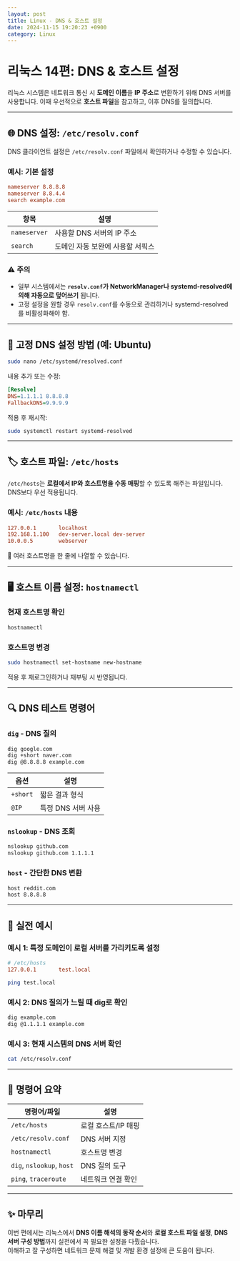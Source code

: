 ```yaml
---
layout: post
title: Linux - DNS & 호스트 설정
date: 2024-11-15 19:20:23 +0900
category: Linux
---
```

# 리눅스 14편: DNS & 호스트 설정

리눅스 시스템은 네트워크 통신 시 **도메인 이름**을 **IP 주소**로 변환하기 위해 DNS 서버를 사용합니다. 이때 우선적으로 **호스트 파일**을 참고하고, 이후 DNS를 질의합니다.

---

## 🌐 DNS 설정: `/etc/resolv.conf`

DNS 클라이언트 설정은 `/etc/resolv.conf` 파일에서 확인하거나 수정할 수 있습니다.

### 예시: 기본 설정
```conf
nameserver 8.8.8.8
nameserver 8.8.4.4
search example.com
```

| 항목        | 설명 |
|-------------|------|
| `nameserver` | 사용할 DNS 서버의 IP 주소 |
| `search`     | 도메인 자동 보완에 사용할 서픽스 |

### ⚠️ 주의
- 일부 시스템에서는 **`resolv.conf`가 NetworkManager나 systemd-resolved에 의해 자동으로 덮어쓰기** 됩니다.
- 고정 설정을 원할 경우 `resolv.conf`를 수동으로 관리하거나 systemd-resolved를 비활성화해야 함.

---

## 🧷 고정 DNS 설정 방법 (예: Ubuntu)

```bash
sudo nano /etc/systemd/resolved.conf
```

내용 추가 또는 수정:

```ini
[Resolve]
DNS=1.1.1.1 8.8.8.8
FallbackDNS=9.9.9.9
```

적용 후 재시작:

```bash
sudo systemctl restart systemd-resolved
```

---

## 🏷️ 호스트 파일: `/etc/hosts`

`/etc/hosts`는 **로컬에서 IP와 호스트명을 수동 매핑**할 수 있도록 해주는 파일입니다. DNS보다 우선 적용됩니다.

### 예시: `/etc/hosts` 내용
```conf
127.0.0.1       localhost
192.168.1.100   dev-server.local dev-server
10.0.0.5        webserver
```

📌 여러 호스트명을 한 줄에 나열할 수 있습니다.

---

## 🖥️ 호스트 이름 설정: `hostnamectl`

### 현재 호스트명 확인
```bash
hostnamectl
```

### 호스트명 변경
```bash
sudo hostnamectl set-hostname new-hostname
```

적용 후 재로그인하거나 재부팅 시 반영됩니다.

---

## 🔍 DNS 테스트 명령어

### `dig` - DNS 질의

```bash
dig google.com
dig +short naver.com
dig @8.8.8.8 example.com
```

| 옵션          | 설명 |
|---------------|------|
| `+short`      | 짧은 결과 형식 |
| `@IP`         | 특정 DNS 서버 사용 |

### `nslookup` - DNS 조회

```bash
nslookup github.com
nslookup github.com 1.1.1.1
```

### `host` - 간단한 DNS 변환

```bash
host reddit.com
host 8.8.8.8
```

---

## 🧪 실전 예시

### 예시 1: 특정 도메인이 로컬 서버를 가리키도록 설정
```conf
# /etc/hosts
127.0.0.1       test.local
```
```bash
ping test.local
```

### 예시 2: DNS 질의가 느릴 때 dig로 확인
```bash
dig example.com
dig @1.1.1.1 example.com
```

### 예시 3: 현재 시스템의 DNS 서버 확인
```bash
cat /etc/resolv.conf
```

---

## 📎 명령어 요약

| 명령어/파일           | 설명 |
|------------------------|------|
| `/etc/hosts`           | 로컬 호스트/IP 매핑 |
| `/etc/resolv.conf`     | DNS 서버 지정 |
| `hostnamectl`          | 호스트명 변경 |
| `dig`, `nslookup`, `host` | DNS 질의 도구 |
| `ping`, `traceroute`   | 네트워크 연결 확인 |

---

## ✨ 마무리

이번 편에서는 리눅스에서 **DNS 이름 해석의 동작 순서**와 **로컬 호스트 파일 설정**, **DNS 서버 구성 방법**까지 실전에서 꼭 필요한 설정을 다뤘습니다.  
이해하고 잘 구성하면 네트워크 문제 해결 및 개발 환경 설정에 큰 도움이 됩니다.